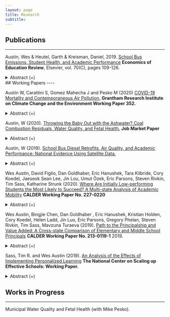 ```yaml
---
layout: page
title: Research
subtitle: 
---
```


## Publications
----

Austin, Wes & Heutel, Garth & Kreisman, Daniel, 2019. [School Bus Emissions, Student Health, and Academic Performance](https://www.sciencedirect.com/science/article/abs/pii/S0272775719301530) **Economics of Education Review**, Elsevier, vol. 70(C), pages 109-126.

   <details><summary> Abstract (+) </summary>
   <blockquote> <p align="justify"> Diesel emissions from school buses expose children to high levels of air pollution; retrofitting bus engines can substantially reduce this exposure. Using variation from 2,656 retrofits across Georgia, we estimate effects of emissions reductions on district-level health and academic achievement. We demonstrate positive effects on respiratory health, measured by a statewide test of aerobic capacity. Placebo tests on body mass index show no impact. We also find that retrofitting districts experience significant test score gains in English and smaller gains in math. Our results suggest that engine retrofits can have meaningful and cost-effective impacts on health and cognitive functioning.<br></p> </blockquote>   
   </details>

</pre>
</pre>
## Working Papers
----

Austin W, Carattini S, Gomez Mahecha J and Pesko M (2020) [COVID-19 Mortality and Contemporaneous Air Pollution.](https://wesaustin.github.io/files/Air_Pollution_and_COVID_Mortality.pdf) **Grantham Research Institute on Climate Change and the Environment Working Paper 352.**

   <details><summary> Abstract (+) </summary>
   <blockquote>
   <p align="justify">
We examine the relationship between contemporaneous fine particulate matter exposure and COVID-19 morbidity and mortality using an instrumental variable approach based on wind direction. Harnessing daily changes in county-level wind direction, we show that arguably exogenous fluctuations in local air quality impact the rate of confirmed cases and deaths from COVID-19. In our preferred high dimensional fixed effects specification with state-level policy and social distancing controls, we find that a one microgram per cubic meter increase in PM 2.5 increases the number of confirmed cases by roughly 2% from the mean case rate in a county. These effects tend to increase in magnitude over longer time horizons, being twice as large over a 3-day period. Meanwhile, a one microgram per cubic meter increase in PM 2.5 increases the same-day death rate by 3% from the mean. Our estimates are robust to a host of sensitivity tests. These results suggest that air pollution plays an important role in mediating the severity of respiratory syndromes such as COVID-19, for which progressive respiratory failure is the primary cause of death, and that policy levers to improve air quality may lead to improvements in COVID-19 outcomes. 
   <br></p> </blockquote>   
   </details>
   
   
 Austin, W (2020). [Throwing the Baby Out with the Ashwater? Coal Combustion Residuals, Water Quality, and Fetal Health.](https://wesaustin.github.io/files/Austin_JMP.pdf) **Job Market Paper**
   
   <details><summary> Abstract (+) </summary>
   <blockquote>
   <p align="justify">
Coal ash accounts for one third of industrial water pollution in the United States. I assess the relationship between coal ash surface water discharges and three relevant outcomes: surface water quality, municipal system water quality, and fetal health indicators from a birth certificate database in North Carolina. Identification relies on geographic variation in downstream status of monitoring sites and municipal water intake locations, plant closures or conversions, and the relative quantity of coal ash released over time. I find that coal ash releases are associated with higher conductivity and pH in both downstream surface waters and municipal water supplies sourced from these waters. Water systems affected by coal ash tend to have more Safe Drinking Water Act violations for disinfectant byproducts, inorganic chemicals, and health-based violations. I quantify the costs of coal ash water pollution with respect to fetal health and home sales. Exploiting variation arising from mothers' moves, I find that a newborn potentially exposed to coal ash water pollution is 1.7 percentage points more likely to have low birthweight compared to an unexposed sibling. I conclude by estimating how a legislative act mandating drinking well testing affected home sale prices in regions around coal ash plants. After the act, sale prices of homes within 1 mile of coal ash ponds declined by 12-14%, or over $37,000.
   <br></p> </blockquote>   
   </details>



Austin, W (2019). [School Bus Diesel Retrofits, Air Quality, and Academic Performance: National Evidence Using Satellite Data.](https://wesaustin.github.io/files/Bus_Retrofits_National_102119.pdf)

   <details><summary> Abstract (+) </summary>
   <blockquote>
   <p align="justify"> 
Prior work shows that air pollution affects cognitive performance. School bus diesel emissions meaningfully contribute to this exposure for school-age children. I exploit variation in the timing and location of 17,901 school bus diesel engine retrofits or replacements across the US from 2008 to 2016 to test how these bus fleet investments affect air quality and student test scores. I use satellite-based fine particulate matter (PM 2.5) measurements from the Atmospheric Composition Analysis Group to provide the first evidence that these engine retrofits significantly improve surface-level ambient air quality, suggesting potentially large spillover benefits. Retrofitting school buses is also associated with a 0.05-0.06 standard deviation increase in standardized test scores. Moreover, each additional microgram of fine particulate matter per cubic meter is associated with a precisely-estimated decrease in English and math test scores of 0.0056 standard deviations. Finally, I calculate the benefit of these test score and air quality improvements, finding that $170 million spent in grants by the EPA led to approximately $4.75 billion in external benefits. Whether considered from a mortality and clinic cost or test score perspective, the retrofits pass a benefit-cost test. 
   <br></p> </blockquote>   
   </details> 
   
Wes Austin, David Figlio, Dan Goldhaber, Eric Hanushek, Tara Kilbride, Cory Koedel, Jaeseok Sean Lee, Jin Lou, Umut Özek, Eric Parsons, Steven Rivkin, Tim Sass, Katharine Strunk (2020). [Where Are Initially Low-performing Students the Most Likely to Succeed? A Multi-state Analysis of Academic Mobility](https://wesaustin.github.io/files/CALDER_academic_mobility.pdf) **CALDER Working Paper No. 227-0220**

   <details><summary> Abstract (+) </summary>
   <blockquote>
   <p align="justify"> An increasing emphasis on principals as key to school improvement has contributed to efforts to elevate principal effectiveness that have taken various forms across the US. The primacy of the state as the focal point of educational reform elevates the value of understanding commonalities and differences among states in characteristics of principals, the distribution of principals among schools and ultimately the policies associated with more effective school leadership, particularly for disadvantaged children. This paper describes major state policies, the distribution of elementary school principals among schools along a several dimensions, and pathways to the principalship to illustrate similarities and differences among six states in the tenure and experience distributions and how these vary by student demographic characteristics and district size. Measurement of principal effectiveness and its relationship with principal characteristics and state policies would be ideal, but complications introduced by the dynamics of principal influences and confounding effects of other factors inhibit this effort. Nonetheless, school value added to achievement provides information on differences in principal effectiveness, and we report within-school variation value added across principal regimes and the associations between value added and principal characteristics. The analysis reveals many similarities and some differences among the states, some of which are related to differences in governance structures. Perhaps the most striking differences relate to the pathways to the principalship including the fraction of principals with experiences as assistant principals and teachers.
   <br></p> </blockquote>   
   </details>


Wes Austin, Bingjie Chen, Dan Goldhaber , Eric Hanushek, Kristian Holden, Cory Koedel, Helen Ladd, Jin Luo, Eric Parsons, Gregory Phelan, Steven Rivkin, Tim Sass, Mavzuna Turaeva (2019). [Path to the Principalship and Value Added: A Cross-state Comparison of Elementary and Middle School Principals](https://caldercenter.org/publications/path-principalship-and-value-added-cross-state-comparison-elementary-and-middle-school) **CALDER Working Paper No. 213-0119-1** 2019. 

   <details><summary> Abstract (+) </summary>
   <blockquote>
   <p align="justify"> An increasing emphasis on principals as key to school improvement has contributed to efforts to elevate principal effectiveness that have taken various forms across the US. The primacy of the state as the focal point of educational reform elevates the value of understanding commonalities and differences among states in characteristics of principals, the distribution of principals among schools and ultimately the policies associated with more effective school leadership, particularly for disadvantaged children. This paper describes major state policies, the distribution of elementary school principals among schools along a several dimensions, and pathways to the principalship to illustrate similarities and differences among six states in the tenure and experience distributions and how these vary by student demographic characteristics and district size. Measurement of principal effectiveness and its relationship with principal characteristics and state policies would be ideal, but complications introduced by the dynamics of principal influences and confounding effects of other factors inhibit this effort. Nonetheless, school value added to achievement provides information on differences in principal effectiveness, and we report within-school variation value added across principal regimes and the associations between value added and principal characteristics. The analysis reveals many similarities and some differences among the states, some of which are related to differences in governance structures. Perhaps the most striking differences relate to the pathways to the principalship including the fraction of principals with experiences as assistant principals and teachers.
   <br></p> </blockquote>   
   </details>  
   
Sass, Tim R. and Wes Austin (2019). [An Analysis of the Effects of Implementing Personalized Learning](https://wesaustin.github.io/files/NCSU_PASL_early_evaluation.pdf) **The National Center on Scaling up Effective Schools: Working Paper.** 

   <details><summary> Abstract (+) </summary>
   <blockquote>
   <p align="justify"> An increasing emphasis on principals as key to school improvement has contributed to efforts to elevate principal effectiveness that have taken various forms across the US. The primacy of the state as the focal point of educational reform elevates the value of understanding commonalities and differences among states in characteristics of principals, the distribution of principals among schools and ultimately the policies associated with more effective school leadership, particularly for disadvantaged children. This paper describes major state policies, the distribution of elementary school principals among schools along a several dimensions, and pathways to the principalship to illustrate similarities and differences among six states in the tenure and experience distributions and how these vary by student demographic characteristics and district size. Measurement of principal effectiveness and its relationship with principal characteristics and state policies would be ideal, but complications introduced by the dynamics of principal influences and confounding effects of other factors inhibit this effort. Nonetheless, school value added to achievement provides information on differences in principal effectiveness, and we report within-school variation value added across principal regimes and the associations between value added and principal characteristics. The analysis reveals many similarities and some differences among the states, some of which are related to differences in governance structures. Perhaps the most striking differences relate to the pathways to the principalship including the fraction of principals with experiences as assistant principals and teachers.
   <br></p> </blockquote>   
   </details>   

## Works in Progress
----

Municipal Water Quality and Fetal Health (with Mike Pesko).

